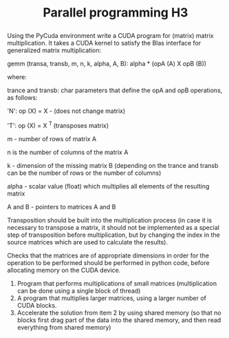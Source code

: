 # <p align = "center"> Parallel programming H3 </p>


Using the PyCuda environment write a CUDA program for (matrix) matrix multiplication. It takes a CUDA kernel to satisfy the Blas interface for generalized matrix multiplication:


gemm (transa, transb, m, n, k, alpha, A, B):
     alpha * (opA (A) X opB (B))

where:

<p>trance and transb: char parameters that define the opA and opB operations, as follows:</p>
<p>'N': op (X) = X - (does not change matrix)</p>
<p>'T': op (X) = X <sup> T </sup> (transposes matrix)</p>
<p>m - number of rows of matrix A</p>
<p>n is the number of columns of the matrix A</p>
<p>k - dimension of the missing matrix B (depending on the trance and transb can be the number of rows or the number of columns)</p>
<p>alpha - scalar value (float) which multiplies all elements of the resulting matrix</p>
<p>A and B - pointers to matrices A and B</p>
<p>Transposition should be built into the multiplication process (in case it is necessary to transpose a matrix, it should not be implemented as a special step of transposition before multiplication, but by changing the index in the source matrices which are used to calculate the results).</p>

Checks that the matrices are of appropriate dimensions in order for the operation to be performed should be performed in python code, before allocating memory on the CUDA device.

1. Program that performs multiplications of small matrices (multiplication can be done using a single block of thread)
2. A program that multiplies larger matrices, using a larger number of CUDA blocks.
3. Accelerate the solution from item 2 by using shared memory (so that no blocks first drag part of the data into the shared memory, and then read everything from shared memory)
